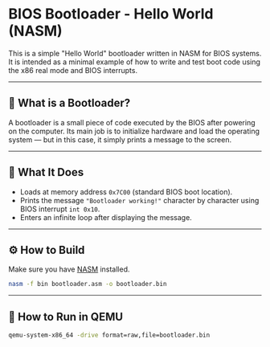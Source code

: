 # BIOS Bootloader - Hello World (NASM)

This is a simple "Hello World" bootloader written in NASM for BIOS systems. It is intended as a minimal example of how to write and test boot code using the x86 real mode and BIOS interrupts.

---

## 🧠 What is a Bootloader?

A bootloader is a small piece of code executed by the BIOS after powering on the computer. Its main job is to initialize hardware and load the operating system — but in this case, it simply prints a message to the screen.

---

## 📜 What It Does

- Loads at memory address `0x7C00` (standard BIOS boot location).
- Prints the message `"Bootloader working!"` character by character using BIOS interrupt `int 0x10`.
- Enters an infinite loop after displaying the message.

---

## ⚙️ How to Build

Make sure you have [NASM](https://www.nasm.us/) installed.

```bash
nasm -f bin bootloader.asm -o bootloader.bin
```

---

## 🧪 How to Run in QEMU

```bash
qemu-system-x86_64 -drive format=raw,file=bootloader.bin
```